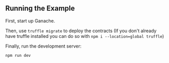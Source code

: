 ## Running the Example

First, start up Ganache.

Then, use `truffle migrate` to deploy the contracts (If you don't already have truffle installed you can do so with `npm i --location=global truffle`)

Finally, run the development server:

```
npm run dev
```